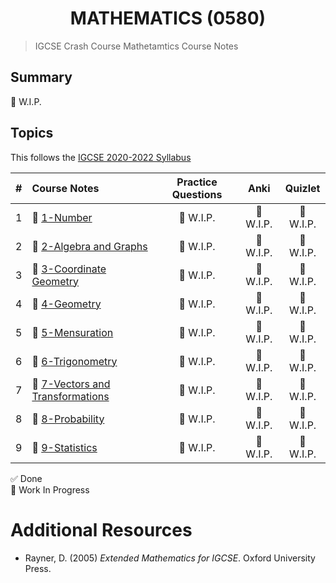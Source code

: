 <h1 align="center"> MATHEMATICS (0580) </h1>

> IGCSE Crash Course Mathetamtics Course Notes

## Summary
🚧 W.I.P.

## Topics
This follows the [IGCSE 2020-2022 Syllabus](https://www.cambridgeinternational.org/Images/414416-2020-2022-syllabus.pdf)

| # | Course Notes | Practice Questions | Anki | Quizlet |
|:--:|:--|:--:|:--:|:--:|
| 1 | 🚧 [1-Number](/Mathematics(0580)/1-Number/README.md) | 🚧 W.I.P. | 🚧 W.I.P. | 🚧 W.I.P. |
| 2 | 🚧 [2-Algebra and Graphs](/Mathematics(0580)/2-Algebra-and-Graphs/README.md) | 🚧 W.I.P. | 🚧 W.I.P. | 🚧 W.I.P. |
| 3 | 🚧 [3-Coordinate Geometry](/Mathematics(0580)/3-Coordinate-Geometry/README.md) | 🚧 W.I.P. | 🚧 W.I.P. | 🚧 W.I.P. |
| 4 | 🚧 [4-Geometry](/Mathematics(0580)/4-Geometry/README.md) | 🚧 W.I.P. | 🚧 W.I.P. | 🚧 W.I.P. |
| 5 | 🚧 [5-Mensuration](/Mathematics(0580)/5-Mensuration/README.md) | 🚧 W.I.P. | 🚧 W.I.P. | 🚧 W.I.P. |
| 6 | 🚧 [6-Trigonometry](/Mathematics(0580)/6-Trigonometry/README.md) | 🚧 W.I.P. | 🚧 W.I.P. | 🚧 W.I.P. |
| 7 | 🚧 [7-Vectors and Transformations](/Mathematics(0580)/7-Vectors-and-Transformations/README.md) | 🚧 W.I.P. | 🚧 W.I.P. | 🚧 W.I.P. |
| 8 | 🚧 [8-Probability](/Mathematics(0580)/8-Probability/README.md) | 🚧 W.I.P. | 🚧 W.I.P. | 🚧 W.I.P. |
| 9 | 🚧 [9-Statistics](/Mathematics(0580)/9-Statistics/README.md) | 🚧 W.I.P. | 🚧 W.I.P. | 🚧 W.I.P. |

✅ Done
</br>
🚧 Work In Progress

# Additional Resources
- Rayner, D. (2005) _Extended Mathematics for IGCSE_. Oxford University Press.

